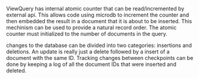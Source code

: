 
ViewQuery has internal atomic counter that can be read/incremented by external
api. This allows code using microdb to increment the counter and then embedded
the result in a document that it is about to be inserted. This mechinism
can be used to provide a natural record order. The atomic counter must
initialized to the number of documents in the query.

changes to the database can be divided into two categories: insertions and
deletions. An update is really just a delete followed by a insert of a document
with the same ID. Tracking changes between checkpoints can be done by keeping
a log of all the document IDs that were inserted and deleted. 
